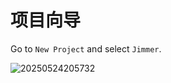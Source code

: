 # 项目向导

Go to `New Project` and select `Jimmer`.

![20250524205732](https://s2.loli.net/2025/05/24/YigsuCNjEb7rU6Q.png)